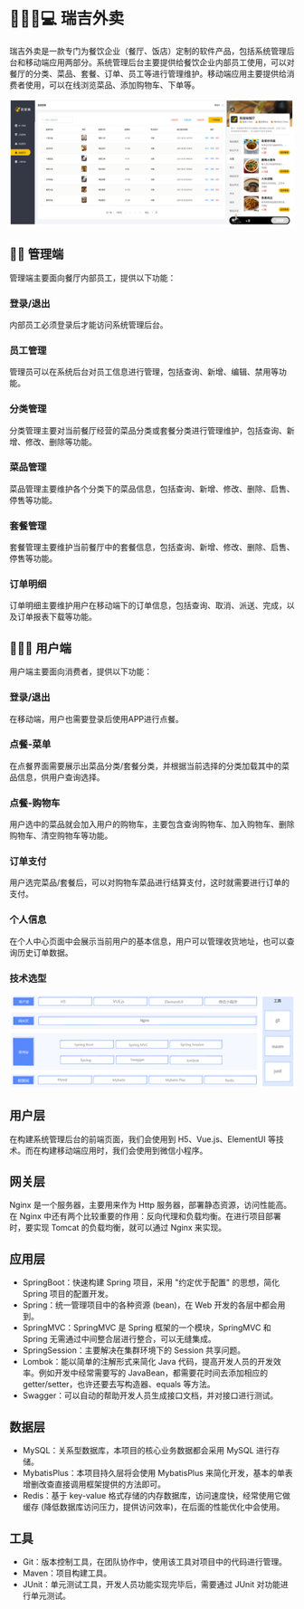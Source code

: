 # 🍔🍟📱💻 瑞吉外卖

瑞吉外卖是一款专门为餐饮企业（餐厅、饭店）定制的软件产品，包括系统管理后台和移动端应用两部分。系统管理后台主要提供给餐饮企业内部员工使用，可以对餐厅的分类、菜品、套餐、订单、员工等进行管理维护。移动端应用主要提供给消费者使用，可以在线浏览菜品、添加购物车、下单等。

![introduce](doc/imgintroduce.png)


## 🧑‍💼 管理端

管理端主要面向餐厅内部员工，提供以下功能：

### 登录/退出

内部员工必须登录后才能访问系统管理后台。

### 员工管理

管理员可以在系统后台对员工信息进行管理，包括查询、新增、编辑、禁用等功能。

### 分类管理

分类管理主要对当前餐厅经营的菜品分类或套餐分类进行管理维护，包括查询、新增、修改、删除等功能。

### 菜品管理

菜品管理主要维护各个分类下的菜品信息，包括查询、新增、修改、删除、启售、停售等功能。

### 套餐管理

套餐管理主要维护当前餐厅中的套餐信息，包括查询、新增、修改、删除、启售、停售等功能。

### 订单明细

订单明细主要维护用户在移动端下的订单信息，包括查询、取消、派送、完成，以及订单报表下载等功能。

## 🧑‍🤝‍🧑 用户端

用户端主要面向消费者，提供以下功能：

### 登录/退出

在移动端，用户也需要登录后使用APP进行点餐。

### 点餐-菜单

在点餐界面需要展示出菜品分类/套餐分类，并根据当前选择的分类加载其中的菜品信息，供用户查询选择。

### 点餐-购物车

用户选中的菜品就会加入用户的购物车，主要包含查询购物车、加入购物车、删除购物车、清空购物车等功能。

### 订单支付

用户选完菜品/套餐后，可以对购物车菜品进行结算支付，这时就需要进行订单的支付。

### 个人信息

在个人中心页面中会展示当前用户的基本信息，用户可以管理收货地址，也可以查询历史订单数据。


### 技术选型

![technology](doc/imgtechnology.png)

## 用户层

在构建系统管理后台的前端页面，我们会使用到 H5、Vue.js、ElementUI 等技术。而在构建移动端应用时，我们会使用到微信小程序。

## 网关层

Nginx 是一个服务器，主要用来作为 Http 服务器，部署静态资源，访问性能高。在 Nginx 中还有两个比较重要的作用：反向代理和负载均衡。在进行项目部署时，要实现 Tomcat 的负载均衡，就可以通过 Nginx 来实现。

## 应用层

- SpringBoot：快速构建 Spring 项目，采用 "约定优于配置" 的思想，简化 Spring 项目的配置开发。
- Spring：统一管理项目中的各种资源 (bean)，在 Web 开发的各层中都会用到。
- SpringMVC：SpringMVC 是 Spring 框架的一个模块，SpringMVC 和 Spring 无需通过中间整合层进行整合，可以无缝集成。
- SpringSession：主要解决在集群环境下的 Session 共享问题。
- Lombok：能以简单的注解形式来简化 Java 代码，提高开发人员的开发效率。例如开发中经常需要写的 JavaBean，都需要花时间去添加相应的 getter/setter，也许还要去写构造器、equals 等方法。
- Swagger：可以自动的帮助开发人员生成接口文档，并对接口进行测试。

## 数据层

- MySQL：关系型数据库，本项目的核心业务数据都会采用 MySQL 进行存储。
- MybatisPlus：本项目持久层将会使用 MybatisPlus 来简化开发，基本的单表增删改查直接调用框架提供的方法即可。
- Redis：基于 key-value 格式存储的内存数据库，访问速度快，经常使用它做缓存 (降低数据库访问压力，提供访问效率)，在后面的性能优化中会使用。

## 工具

- Git：版本控制工具，在团队协作中，使用该工具对项目中的代码进行管理。
- Maven：项目构建工具。
- JUnit：单元测试工具，开发人员功能实现完毕后，需要通过 JUnit 对功能进行单元测试。